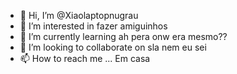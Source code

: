 - 👋 Hi, I’m @Xiaolaptopnugrau
- 👀 I’m interested in fazer amiguinhos
- 🌱 I’m currently learning ah pera onw era mesmo??
- 💞️ I’m looking to collaborate on sla nem eu sei
- 📫 How to reach me ... Em casa

<!---
Xiaolaptopnugrau/Xiaolaptopnugrau is a ✨ special ✨ repository because its `README.md` (this file) appears on your GitHub profile.
You can click the Preview link to take a look at your changes.
--->
